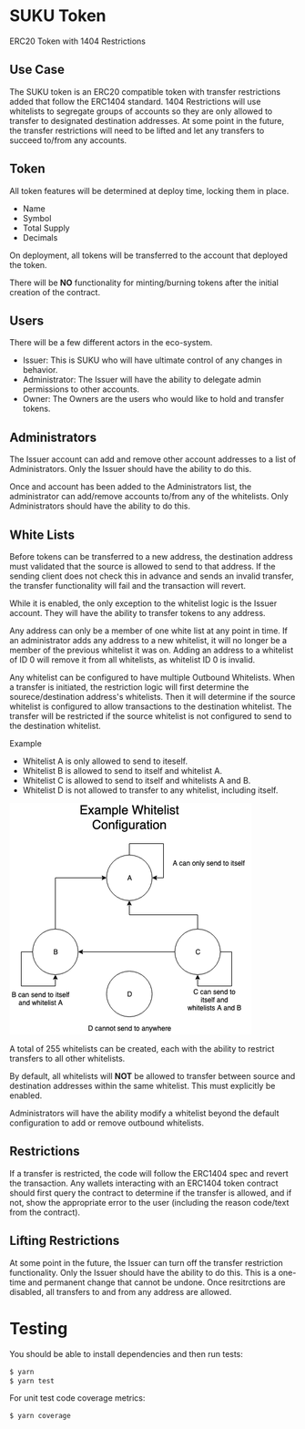 # SUKU Token
ERC20 Token with 1404 Restrictions

## Use Case
The SUKU token is an ERC20 compatible token with transfer restrictions added that follow the ERC1404 standard.  1404 Restrictions will use whitelists to segregate groups of accounts so they are only allowed to transfer to designated destination addresses.  At some point in the future, the transfer restrictions will need to be lifted and let any transfers to succeed to/from any accounts.

## Token
All token features will be determined at deploy time, locking them in place.

 - Name
 - Symbol
 - Total Supply
 - Decimals

On deployment, all tokens will be transferred to the account that deployed the token.

There will be **NO** functionality for minting/burning tokens after the initial creation of the contract.

## Users
There will be a few different actors in the eco-system.

 - Issuer: This is SUKU who will have ultimate control of any changes in behavior.
 - Administrator: The Issuer will have the ability to delegate admin permissions to other accounts.
 - Owner: The Owners are the users who would like to hold and transfer tokens.

## Administrators

The Issuer account can add and remove other account addresses to a list of Administrators.  Only the Issuer should have the ability to do this.

Once and account has been added to the Administrators list, the administrator can add/remove accounts to/from any of the whitelists.  Only Administrators should have the ability to do this.

## White Lists
Before tokens can be transferred to a new address, the destination address must validated that the source is allowed to send to that address.  If the sending client does not check this in advance and sends an invalid transfer, the transfer functionality will fail and the transaction will revert.

While it is enabled, the only exception to the whitelist logic is the Issuer account.  They will have the ability to transfer tokens to any address.

Any address can only be a member of one white list at any point in time.  If an administrator adds any address to a new whitelist, it will no longer be a member of the previous whitelist it was on.  Adding an address to a whitelist of ID 0 will remove it from all whitelists, as whitelist ID 0 is invalid.

Any whitelist can be configured to have multiple Outbound Whitelists.  When a transfer is initiated, the restriction logic will first determine the sourece/destination address's whitelists.  Then it will determine if the source whitelist is configured to allow transactions to the destination whitelist.  The transfer will be restricted if the source whitelist is not configured to send to the destination whitelist.

Example
- Whitelist A is only allowed to send to iteself.
- Whitelist B is allowed to send to itself and whitelist A.
- Whitelist C is allowed to send to itself and whitelists A and B.
- Whitelist D is not allowed to transfer to any whitelist, including itself.

![Example](example_whitelist.png)

A total of 255 whitelists can be created, each with the ability to restrict transfers to all other whitelists.

By default, all whitelists will **NOT** be allowed to transfer between source and destination addresses within the same whitelist.  This must explicitly be enabled.

Administrators will have the ability modify a whitelist beyond the default configuration to add or remove outbound whitelists.

## Restrictions

If a transfer is restricted, the code will follow the ERC1404 spec and revert the transaction.  Any wallets interacting with an ERC1404 token contract should first query the contract to determine if the transfer is allowed, and if not, show the appropriate error to the user (including the reason code/text from the contract).

## Lifting Restrictions

At some point in the future, the Issuer can turn off the transfer restriction functionality.  Only the Issuer should have the ability to do this.  This is a one-time and permanent change that cannot be undone.  Once resitrctions are disabled, all transfers to and from any address are allowed.

# Testing
You should be able to install dependencies and then run tests:
```
$ yarn
$ yarn test
```

For unit test code coverage metrics:
```
$ yarn coverage
```